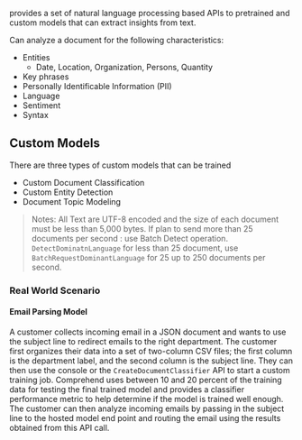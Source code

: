 provides a set of natural language processing based APIs to pretrained and custom models that can extract insights from text.

Can analyze a document for the following characteristics:
- Entities
	- Date, Location, Organization, Persons, Quantity
- Key phrases
- Personally Identificable Information (PII)
- Language
- Sentiment
- Syntax

## Custom Models
There are three types of custom models that can be trained
- Custom Document Classification
- Custom Entity Detection
- Document Topic Modeling

> Notes:
> 	All Text are UTF-8 encoded and the size of each document must be less than 5,000 bytes.
> 	If plan to send more than 25 documents per second : use Batch Detect operation.
> 	`DetectDominatnLanguage` for less than 25 document, use `BatchRequestDominantLanguage` for 25 up to 250 documents per second.

### Real World Scenario

#### Email Parsing Model
A customer collects incoming email in a JSON document and wants to use the subject line to redirect emails to the right department. The customer first organizes their data into a set of two-column CSV files; the first column is the department label, and the second column is the subject line. They can then use the console or the `CreateDocumentClassifier` API to start a custom training job.
Comprehend uses between 10 and 20 percent of the training data for testing the final trained model and provides a classifier performance metric to help determine if the model is trained well enough.
The customer can then analyze incoming emails by passing in the subject line to the hosted model end point and routing the email using the results obtained from this API call.
